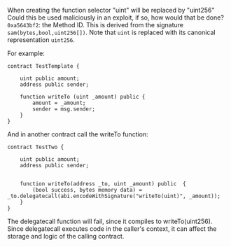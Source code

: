 When creating the function selector "uint" will be replaced by "uint256"
Could this be used maliciously in an exploit, if so, how would that be done?
`0xa5643bf2`: the Method ID.
This is derived from the signature
`sam(bytes,bool,uint256[])`.
Note that `uint` is replaced with its canonical representation `uint256`.

For example:

```
contract TestTemplate {

    uint public amount;
    address public sender;

    function writeTo (uint _amount) public {
        amount = _amount;
        sender = msg.sender;
    }
}
```

And in another contract call the writeTo function:

```
contract TestTwo {

    uint public amount;
    address public sender;


    function writeTo(address _to, uint _amount) public  {
        (bool success, bytes memory data) = _to.delegatecall(abi.encodeWithSignature("writeTo(uint)", _amount));
    }
}
```

The delegatecall function will fail, since it compiles to writeTo(uint256). Since delegatecall executes code in the caller's context, it can affect the storage and logic of the calling contract.
